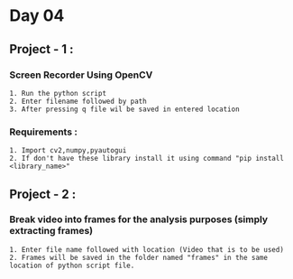 # Day 04
<h2>Project - 1 :</h2>
<h3>Screen Recorder Using OpenCV</h3>

    1. Run the python script
    2. Enter filename followed by path
    3. After pressing q file wil be saved in entered location

<h3>Requirements : </h3>

    1. Import cv2,numpy,pyautogui
    2. If don't have these library install it using command "pip install <library_name>"
   
<h2>Project - 2 :</h2>
<h3>Break video into frames for the analysis purposes (simply extracting frames)</h3>

    1. Enter file name followed with location (Video that is to be used)
    2. Frames will be saved in the folder named "frames" in the same location of python script file.